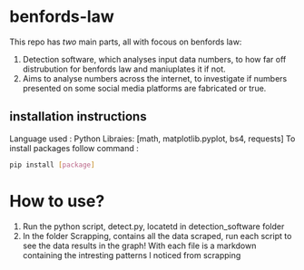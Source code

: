 # benfords-law
This repo has *two* main parts, all with focous on benfords law:

1. Detection software, which analyses input data numbers, to how far off distrubution for benfords law and maniuplates it if not.
2. Aims to analyse numbers across the internet, to investigate if numbers presented on some social media platforms are fabricated or true. 

## installation instructions
Language used : Python
Libraies: [math, matplotlib.pyplot,  bs4, requests]
To install packages follow command :
```bash
pip install [package]
```

# How to use?
1. Run the python script, detect.py, locatetd in detection_software folder
2. In the folder Scrapping, contains all the data scraped, run each script to see the data results in the graph! With each file is a markdown containing the intresting patterns l noticed from scrapping